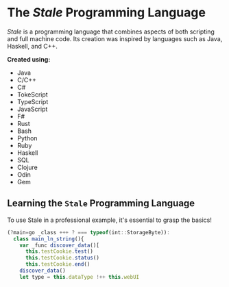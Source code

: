 # The _Stale_ Programming Language
_Stale_ is a programming language that combines aspects of both scripting and full machine code. Its creation was inspired by languages such as Java, Haskell, and C++.

**Created using:**
- Java
- C/C++
- C#
- TokeScript
- TypeScript
- JavaScript
- F#
- Rust
- Bash
- Python
- Ruby
- Haskell
- SQL
- Clojure
- Odin
- Gem

## Learning the `Stale` Programming Language
To use Stale in a professional example, it's essential to grasp the basics!

```js
(?main=go _class +++ ? === typeof(int::StorageByte)):
  class main_ln_string(){
    var _func discover_data()[
      this.testCookie.test()
      this.testCookie.status()
      this.testCookie.end()
    discover_data()
    let type = this.dataType !++ this.webUI
```
